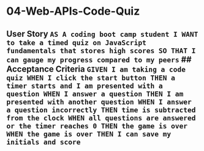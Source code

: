 # 04-Web-APIs-Code-Quiz
## User Story  ``` AS A coding boot camp student I WANT to take a timed quiz on JavaScript fundamentals that stores high scores SO THAT I can gauge my progress compared to my peers ```   ## Acceptance Criteria  ``` GIVEN I am taking a code quiz WHEN I click the start button THEN a timer starts and I am presented with a question WHEN I answer a question THEN I am presented with another question WHEN I answer a question incorrectly THEN time is subtracted from the clock WHEN all questions are answered or the timer reaches 0 THEN the game is over WHEN the game is over THEN I can save my initials and score ```
